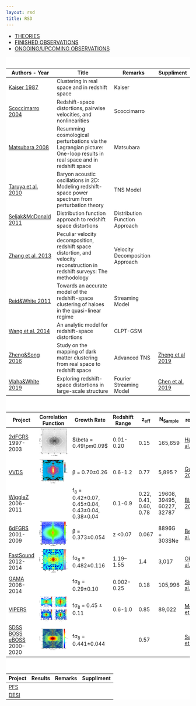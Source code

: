 ```yaml
---
layout: rsd 
title: RSD
---
```

<ul class="nav nav-tabs">
  <li class="nav-item">
    <a class="nav-link active" data-toggle="tab" href="#theories">THEORIES</a>
  </li>
  <li class="nav-item">
    <a class="nav-link" data-toggle="tab" href="#observations">FINISHED OBSERVATIONS</a>
  </li>
  <li class="nav-item">
    <a class="nav-link" data-toggle="tab" href="#ou">ONGOING/UPCOMING OBSERVATIONS</a>
  </li>
</ul>

<div class="tab-content" style="background: white;">
  <div class="tab-pane container active border-left border-right border-bottom" id="theories"><br/>
    <table class="table table-bordered  table-hover">
      <thead>
        <tr>
          <th>Authors - Year</th>
          <th>Title</th>
          <th>Remarks</th>
          <th>Suppliment</th>
        </tr>
      </thead>
      <tbody>
        <tr>
          <td><a target="_blank" href="https://doi.org/10.1093/mnras/227.1.1"> Kaiser 1987</a></td>
          <td>Clustering in real space and in redshift space</td>
          <td>Kaiser</td>
          <td></td>
        </tr>
        <tr>
          <td><a target="_blank" href="https://doi.org/10.1103/PhysRevD.70.083007">Scoccimarro 2004</a></td>
          <td>Redshift-space distortions, pairwise velocities, and nonlinearities</td>
          <td>Scoccimarro</td>
          <td></td>
        </tr>
        <tr>
          <td><a target="_blank" href="https://doi.org/10.1103/PhysRevD.77.063530">Matsubara 2008</a></td>
          <td>Resumming cosmological perturbations via the Lagrangian picture: One-loop results in real space and in redshift space</td>
          <td>Matsubara</td>
          <td></td>
        </tr>
        <tr>
          <td><a target="_blank" href="https://doi.org/10.1103/PhysRevD.82.063522">Taruya et al. 2010</a></td>
          <td>Baryon acoustic oscillations in 2D: Modeling redshift-space power spectrum from perturbation theory</td>
          <td>TNS Model</td>
          <td></td>
        </tr>
        <tr>
          <td><a target="_blank" href="https://doi.org/10.1088/1475-7516/2011/11/039">Seljak&McDonald 2011</a></td>
          <td>Distribution function approach to redshift space distortions</td>
          <td>Distribution Function Approach</td>
          <td></td>
        </tr>
        <tr>
          <td><a target="_blank" href="https://doi.org/10.1103/PhysRevD.87.063526">Zhang et al. 2013</a></td>
          <td>Peculiar velocity decomposition, redshift space distortion, and velocity reconstruction in redshift surveys: The methodology</td>
          <td>Velocity Decomposition Approach</td>
          <td></td>
        </tr>
        <tr>
          <td><a target="_blank" href="https://doi.org/10.1111/j.1365-2966.2011.19379.x">Reid&White 2011</a></td>
          <td>Towards an accurate model of the redshift-space clustering of haloes in the quasi-linear regime</td>
          <td>Streaming Model</td>
          <td></td>
        </tr>
        <tr>
          <td><a target="_blank" href="https://doi.org/10.1093/mnras/stt1916">Wang et al. 2014</a></td>
          <td>An analytic model for redshift-space distortions</td>
          <td>CLPT-GSM</td>
          <td></td>
        </tr>
        <tr>
          <td><a target="_blank" href="https://doi.org/10.1088/1475-7516/2016/08/050">Zheng&Song 2016</a></td>
          <td>Study on the mapping of dark matter clustering from real space to redshift space</td>
          <td>Advanced TNS</td>
          <td><a target="_blank" href="https://doi.org/10.1088/1475-7516/2019/06/013">Zheng et al 2019</a></td>
        </tr>
        <tr>
          <td><a target="_blank" href="https://doi.org/10.1088/1475-7516/2019/03/007">Vlaha&White 2019</a></td>
          <td>Exploring redshift-space distortions in large-scale structure</td>
          <td>Fourier Streaming Model</td>
          <td><a target="_blank" href="https://doi.org/10.1088/1475-7516/2020/07/062">Chen et al. 2019</a></td>
        </tr>
      </tbody>
    </table>
  </div>
  <div class="tab-pane container fade border-left border-right border-bottom" id="observations"><br/>
    <table class="table table-bordered  table-hover">
      <thead>
        <tr>
          <th>Project</th>
          <th>Correlation Function</th>
          <th>Growth Rate</th>
          <th>Redshift Range</th>
          <th>z<sub>eff</sub></th>
          <th>N<sub>Sample</sub></th>
          <th>references</th>
          <th>Suppliment</th>
        </tr>
      </thead>
      <tbody>
        <tr>
          <td>
            <a target="_blank" href="http://www.2dfgrs.net">2dFGRS</a>
            <div>1997-2003</div>
          </td>
          <td>
            <div class="fimg"><img src="rsd_srcs/2dFS0.jpg" class="img-thumbnail" alt="..."></div>
          </td>
          <td>$\beta = 0.49\pm0.09$</td>
          <td>0.01-0.20</td>
          <td>0.15</td>
          <td>165,659</td>
          <td><a target="_blank" href="https://doi.org/10.1046/j.1365-2966.2003.07063.x">Hawkins et al. 2003</a></td>
          <td></td>
        </tr>
        <tr>
          <td>
            <a target="_blank" href="https://cesam.lam.fr/vvds/">VVDS</a>
          </td>
          <td>
            <div class="fimg"><img src="rsd_srcs/VVDS0.jpg" class="img-thumbnail" alt="..."></div>
          </td>
          <td>β = 0.70±0.26</td>
          <td>0.6-1.2</td>
          <td>0.77</td>
          <td>5,895 ?</td>
          <td><a target="_blank" href="https://doi.org/10.1038/nature06555">Guzzo et al. 2008</a></td>
          <td></td>
        </tr>
        <tr>
          <td>
            <a target="_blank" href="https://wigglez.swin.edu.au/site/forward.html">WiggleZ</a>
            <div>2006-2011</div>
          </td>
          <td></td>
          <td>f<sub>8</sub> =
            <div>0.42±0.07, 0.45±0.04, 0.43±0.04, 0.38±0.04</div></td>
          <td>0.1-0.9</td>
          <td>0.22, 0.41, 0.60, 0.78</td>
          <td>19608, 39495, 60227, 32787</td>
          <td><a target="_blank" href="https://doi.org/10.1111/j.1365-2966.2011.18903.x">Blake et al. 2011</a></td>
          <td></td>
        </tr>
        <tr>
          <td>
            <a target="_blank" href="http://www.6dfgs.net">6dFGRS</a>
            <div>2001-2009</div>
          </td>
          <td>
            <div class="fimg"><img src="rsd_srcs/6dFS0.jpg" class="img-thumbnail" alt="..."></div>
          </td>
          <td>β = 0.373±0.054 </td>
          <td>z &lt0.07</td>
          <td>0.067</td>
          <td>8896G + 303SNe</td>
          <td><a target="_blank" href="https://doi.org/10.1111/j.1365-2966.2012.21136.x">Beutler et al. 2012</a> .
          </td>
          <td><a target="_blank" href="https://doi.org/10.1093/mnras/stu1615">Johnson et al. 2014</a></td>
        </tr>
        <tr>
          <td>
            <a target="_blank" href="http://www.kusastro.kyoto-u.ac.jp/Fastsound/documents.html">FastSound</a>
            <div>2012-2014</div>
          </td>
          <td>
            <div class="fimg"><img src="rsd_srcs/fastsound0.png" class="img-thumbnail" alt="..."></div>
          </td>
          <td>fσ<sub>8</sub> = 0.482±0.116</td>
            <!-- <div>b = 1.9</div> -->
          <td>1.19–1.55</td>
          <td>1.4</td>
          <td>3,017</td>
          <td><a target="_blank" href="https://doi.org/10.1093/pasj/psw029">Okumura et al. 2016</a></td>
          <td></td>
        </tr>
        <tr>
          <td>
            <a target="_blank" href="http://www.gama-survey.org/pubs/">GAMA</a>
            <div>2008-2014</div>
          </td>
          <td></td>
          <td>fσ<sub>8</sub> = 0.29±0.10</td>
          <td>0.002-0.25</td>
          <td>0.18</td>
          <td>105,996</td>
          <td><a target="_blank" href="https://doi.org/10.1103/PhysRevD.93.023525">Simpson et al. 2016</a></td>
          <td></td>
        </tr>
        <tr>
          <td>
            <a target="_blank" href="http://vipers.inaf.it/papers.html">VIPERS</a>
          </td>
          <td>
            <div class="fimg"><img src="rsd_srcs/VIPERS03.jpg" class="img-thumbnail" alt="..."></div>
          </td>
          <td>fσ<sub>8</sub> = 0.45 ± 0.11</td>
          <td>0.6-1.0</td>
          <td>0.85</td>
          <td>89,022</td>
          <td><a target="_blank" href="https://doi.org/10.1051/0004-6361/201731685">Mohammad et al. 2018</a></td>
          <td>
            <a target="_blank" href="https://doi.org/10.1051/0004-6361/201321463">Torre et al. 2013</a>
            <a target="_blank" href="https://doi.org/10.1051/0004-6361/201630295">Pezzotta et al. 2017</a>
          </td>
        </tr>
        <tr>
          <td>
            <a target="_blank" href="https://www.sdss.org/science/final-bao-and-rsd-measurements">SDSS BOSS eBOSS</a>
            <div>2000–2020</div>
          </td>
          <td>
            <div class="fimg"><img src="rsd_srcs/BOSSDR11_0.png" class="img-thumbnail" alt="..."></div>
          </td>
          <td>fσ<sub>8</sub> = 0.441±0.044</td>
          <td></td>
          <td>0.57</td>
          <td></td>
          <td>
    			    <a target="_blank" href="https://doi.org/10.1093/mnras/stu197">Samushia et al. 2012</a>
          </td>
          <td><a target="_blank" href="https://doi.org/10.1103/PhysRevD.74.123507">Tegmark et al. 2006</a> .
    			    <a target="_blank" href="https://doi.org/10.1111/j.1365-2966.2012.21779.x">Reid et al. 2012</a> .</td>
        </tr>
      </tbody>
    </table>
  </div>
  <div class="tab-pane container fade border-left border-right border-bottom" id="ou"><br/>
    <table class="table table-bordered  table-hover">
      <thead>
        <tr>
          <th>Project</th>
          <th>Results</th>
          <th>Remarks</th>
          <th>Suppliment</th>
        </tr>
      </thead>
      <tbody>
        <tr>
          <td><a target="_blank" href="http://pfs.ipmu.jp/index.html">PFS</a></td>
          <td></td>
          <td></td>
          <td></td>
        </tr>
        <tr>
          <td><a target="_blank" href="http://desi.lbl.gov/">DESI</a></td>
          <td></td>
          <td></td>
          <td></td>
        </tr>
      </tbody>
    </table>
  </div>
</div> <br/>
